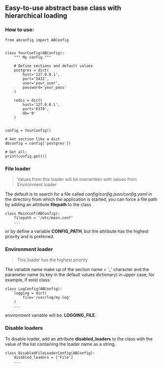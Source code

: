 ## Easy-to-use abstract base class with hierarchical loading


### How to use:

```
from abconfig import ABConfig


class YourConfig(ABConfig):
    """ My config."""

    # Define sections and default values
    postgres = dict(
        host='127.0.0.1',
        port='5432',
        user='your_user',
        password='your_pass'
    )

    redis = dict(
        host='127.0.0.1',
        port='6379',
        db='0'
    )


config = YourConfig()

# Get section like a dict
dbconfig = config['postgres'])

# Get all:
print(config.get())
```

### File loader

> Values from this loader will be overwritten with values from Environment loader

The default is to search for a file called _config/config.json/config.yaml_ in the directory from which the application is started, you can force a file path by adding an attribute **filepath** to the class

```
class MainConf(ABConfig):
    filepath = '/etc/main.conf'
    ...
```
or by define a variable **CONFIG_PATH**, but the attribute has the highest priority and is preferred.


### Environment loader

> This loader has the highest priority

The variable name make up of the section name + '\_' character and the parameter name (is key in the default values dictionary) in upper case, for example, if exist class:

```
class LogConfig(ABConfig):
    logging = dict(
        file='/var/log/my.log'
    )
    ...
```
environment variable will be: **LOGGING_FILE**.


### Disable loaders

To disable loader, add an attribute **disabled_loaders** to the class with the value of the list containing the loader name as a string.

```
class DisabledFileLoaderConfig(ABConfig):
    disabled_loaders = ['File']
    ...
```
